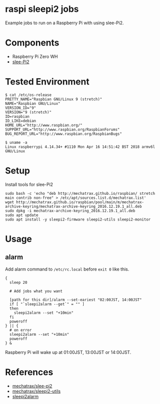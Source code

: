 # raspi sleepi2 jobs
Example jobs to run on a Raspberry Pi with using slee-Pi2.

# Components
- Raspberry Pi Zero WH
- [slee-Pi2](https://mechatrax.com/products/slee-pi/)

# Tested Environment

```
$ cat /etc/os-release
PRETTY_NAME="Raspbian GNU/Linux 9 (stretch)"
NAME="Raspbian GNU/Linux"
VERSION_ID="9"
VERSION="9 (stretch)"
ID=raspbian
ID_LIKE=debian
HOME_URL="http://www.raspbian.org/"
SUPPORT_URL="http://www.raspbian.org/RaspbianForums"
BUG_REPORT_URL="http://www.raspbian.org/RaspbianBugs"
```

```
$ uname -a
Linux raspberrypi 4.14.34+ #1110 Mon Apr 16 14:51:42 BST 2018 armv6l GNU/Linux
```

# Setup

Install tools for slee-Pi2

```
sudo bash -c 'echo "deb http://mechatrax.github.io/raspbian/ stretch main contrib non-free" > /etc/apt/sources.list.d/mechatrax.list'
wget http://mechatrax.github.io/raspbian/pool/main/m/mechatrax-archive-keyring/mechatrax-archive-keyring_2016.12.19.1_all.deb
sudo dpkg -i mechatrax-archive-keyring_2016.12.19.1_all.deb
sudo apt update
sudo apt install -y sleepi2-firmware sleepi2-utils sleepi2-monitor
```

# Usage

## alarm

Add alarm command to `/etc/rc.local` before `exit 0` like this.

```
{
  sleep 20

  # Add jobs what you want

  [path for this dir]/alarm --set-eariest "02:00JST, 14:00JST"
  if [ "`sleepi2alarm --get`" = "" ]
  then
    sleepi2alarm --set "+10min"
  fi
  poweroff
} || {
  # on error
  sleepi2alarm --set "+10min"
  poweroff
} &
```

Raspberry Pi will wake up at 01:00JST, 13:00JST or 14:00JST.

# References
- [mechatrax/slee-pi2](https://github.com/mechatrax/slee-pi2)
- [mechatrax/sleepi2-utils](https://github.com/mechatrax/sleepi2-utils)
- [sleepi2alarm](https://github.com/mechatrax/sleepi2-utils/blob/master/sleepi2alarm)
